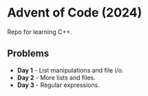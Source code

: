 # Advent of Code (2024)
Repo for learning C++.

## Problems
- **Day 1** - List manipulations and file i/o.
- **Day 2** - More lists and files.
- **Day 3** - Regular expressions.